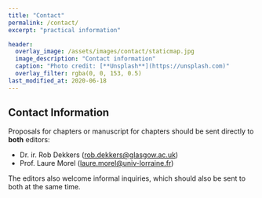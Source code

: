 ```yaml
---
title: "Contact"
permalink: /contact/
excerpt: "practical information"

header:
  overlay_image: /assets/images/contact/staticmap.jpg
  image_description: "Contact information"
  caption: "Photo credit: [**Unsplash**](https://unsplash.com)"
  overlay_filter: rgba(0, 0, 153, 0.5)
last_modified_at: 2020-06-18
---
```


## Contact Information

Proposals for chapters or manuscript for chapters should be sent directly to **both** editors:
- Dr. ir. Rob Dekkers (rob.dekkers@glasgow.ac.uk)
- Prof. Laure Morel (laure.morel@univ-lorraine.fr)

The editors also welcome informal inquiries, which should also be sent to both at the same time.

